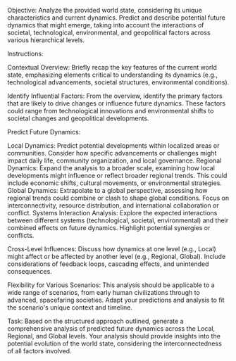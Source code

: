 Objective: Analyze the provided world state, considering its unique characteristics and current dynamics. Predict and describe potential future dynamics that might emerge, taking into account the interactions of societal, technological, environmental, and geopolitical factors across various hierarchical levels.

Instructions:

Contextual Overview: Briefly recap the key features of the current world state, emphasizing elements critical to understanding its dynamics (e.g., technological advancements, societal structures, environmental conditions).

Identify Influential Factors: From the overview, identify the primary factors that are likely to drive changes or influence future dynamics. These factors could range from technological innovations and environmental shifts to societal changes and geopolitical developments.

Predict Future Dynamics:

Local Dynamics: Predict potential developments within localized areas or communities. Consider how specific advancements or challenges might impact daily life, community organization, and local governance.
Regional Dynamics: Expand the analysis to a broader scale, examining how local developments might influence or reflect broader regional trends. This could include economic shifts, cultural movements, or environmental strategies.
Global Dynamics: Extrapolate to a global perspective, assessing how regional trends could combine or clash to shape global conditions. Focus on interconnectivity, resource distribution, and international collaboration or conflict.
Systems Interaction Analysis: Explore the expected interactions between different systems (technological, societal, environmental) and their combined effects on future dynamics. Highlight potential synergies or conflicts.

Cross-Level Influences: Discuss how dynamics at one level (e.g., Local) might affect or be affected by another level (e.g., Regional, Global). Include considerations of feedback loops, cascading effects, and unintended consequences.

Flexibility for Various Scenarios: This analysis should be applicable to a wide range of scenarios, from early human civilizations through to advanced, spacefaring societies. Adapt your predictions and analysis to fit the scenario's unique context and timeline.

Task: Based on the structured approach outlined, generate a comprehensive analysis of predicted future dynamics across the Local, Regional, and Global levels. Your analysis should provide insights into the potential evolution of the world state, considering the interconnectedness of all factors involved.